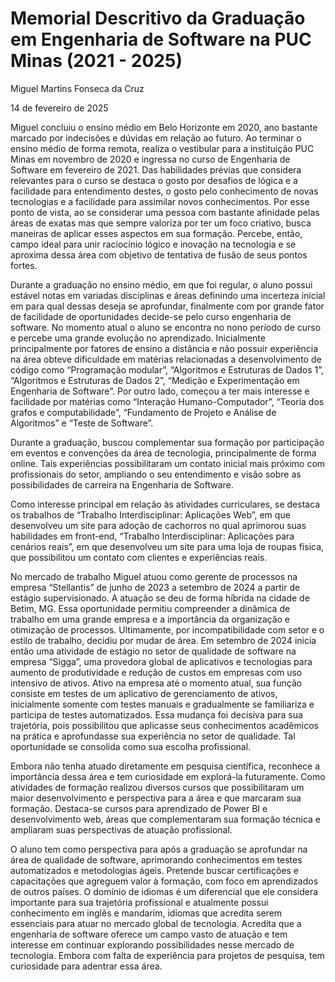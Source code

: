 # Memorial Descritivo da Graduação em Engenharia de Software na PUC Minas (2021 - 2025)

Miguel Martins Fonseca da Cruz 

14 de fevereiro de 2025

Miguel concluiu o ensino médio em Belo Horizonte em 2020, ano bastante marcado por indecisões e dúvidas em relação ao futuro. Ao terminar o ensino médio de forma remota, realiza o vestibular para a instituição PUC Minas em novembro de 2020 e ingressa no curso de Engenharia de Software em fevereiro de 2021. Das habilidades prévias que considera relevantes para o curso se destaca o gosto por desafios de lógica e a facilidade para entendimento destes, o gosto pelo conhecimento de novas tecnologias e a facilidade para assimilar novos conhecimentos. Por esse ponto de vista, ao se considerar uma pessoa com bastante afinidade pelas áreas de exatas mas que sempre valoriza por ter um foco criativo, busca maneiras de aplicar esses aspectos em sua formação. Percebe, então, campo ideal para unir raciocínio lógico e inovação na tecnologia e se aproxima dessa área com objetivo de tentativa de fusão de seus pontos fortes.

Durante a graduação no ensino médio, em que foi regular, o aluno possui estável notas em variadas disciplinas e áreas definindo uma incerteza inicial em para qual dessas deseja se aprofundar, finalmente com por grande fator de facilidade de oportunidades decide-se pelo curso engenharia de software. No momento atual o aluno se encontra no nono período de curso e percebe uma grande evolução no aprendizado. 
Inicialmente principalmente por fatores de ensino a distância e não possuir experiência na área obteve dificuldade em matérias relacionadas a desenvolvimento de código como “Programação modular”, “Algoritmos e Estruturas de Dados 1”, “Algoritmos e Estruturas de Dados 2”, “Medição e Experimentação em Engenharia de Software”. Por outro lado, começou a ter mais interesse e facilidade por matérias como “Interação Humano-Computador”, “Teoria dos grafos e computabilidade”, “Fundamento de Projeto e Análise de Algoritmos” e “Teste de Software”.

Durante a graduação, buscou complementar sua formação por participação em eventos e convenções da área de tecnologia, principalmente de forma online. Tais experiências possibilitaram um contato inicial mais próximo com profissionais do setor, ampliando o seu entendimento e visão sobre as possibilidades de carreira na Engenharia de Software.

Como interesse principal em relação às atividades curriculares, se destaca os trabalhos de 
“Trabalho Interdisciplinar: Aplicações Web”, em que desenvolveu um site para adoção de cachorros no qual aprimorou suas habilidades em front-end, “Trabalho Interdisciplinar: Aplicações para cenários reais”, em que desenvolveu um site para uma loja de roupas física, que possibilitou um contato com clientes e experiências reais.

No mercado de trabalho Miguel atuou como gerente de processos na empresa “Stellantis” de junho de 2023 a setembro de 2024 a partir de estágio supervisionado. A atuação se deu de forma híbrida na cidade de Betim, MG. Essa oportunidade permitiu compreender a dinâmica de trabalho em uma grande empresa e a importância da organização e otimização de processos.  Ultimamente, por incompatibilidade com setor e o estilo de trabalho, decidiu por mudar de área.
Em setembro de 2024 inicia então uma atividade de estágio no setor de qualidade de software na empresa “Sigga”, uma provedora global de aplicativos e tecnologias para aumento de produtividade e redução de custos em empresas com uso intensivo de ativos. Ativo na empresa até o momento atual, sua função consiste em testes de um aplicativo de gerenciamento de ativos, inicialmente somente com testes manuais e gradualmente se familiariza e participa de testes automatizados. Essa mudança foi decisiva para sua trajetória, pois possibilitou que aplicasse seus conhecimentos acadêmicos na prática e aprofundasse sua experiência no setor de qualidade. Tal oportunidade se consolida como sua escolha profissional.

Embora não tenha atuado diretamente em pesquisa científica, reconhece a importância dessa área e tem curiosidade em explorá-la futuramente. Como atividades de formação realizou diversos cursos que possibilitaram um maior desenvolvimento e perspectiva para a área e que marcaram sua formação. Destaca-se cursos para aprendizado de Power BI e desenvolvimento web, áreas que complementaram sua formação técnica e ampliaram suas perspectivas de atuação profissional.

O aluno tem como perspectiva para após a graduação se aprofundar na área de qualidade de software, aprimorando conhecimentos em testes automatizados e metodologias ágeis.
Pretende buscar certificações e capacitações que agreguem valor à formação, com foco em aprendizados de outros países. O domínio de idiomas é um diferencial que ele considera importante para sua trajetória profissional e atualmente possui conhecimento em inglês e mandarim, idiomas que acredita serem essenciais para atuar no mercado global de tecnologia. Acredita que a engenharia de software oferece um campo vasto de atuação e tem interesse em continuar explorando possibilidades nesse mercado de tecnologia. Embora com falta de experiência para projetos de pesquisa, tem curiosidade para adentrar essa área.  

